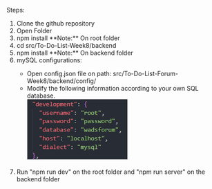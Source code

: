 Steps:

<ol>
  <li>Clone the github repository</li>
  <li>Open Folder</li>
  <li>npm install **Note:** On root folder</li>
  <li>cd src/To-Do-List-Week8/backend</li>
  <li>npm install **Note:** On backend folder</li>
  <li>mySQL configurations:</li>
  <ul>
    <li>Open config.json file on path: src/To-Do-List-Forum-Week8/backend/config/</li>
    <li>Modify the following information according to your own SQL database.</li>
    <img src="./public/config.png">
    <br></br>
  </ul>
  <li>Run "npm run dev" on the root folder and "npm run server" on the backend folder</li>
</ul>
